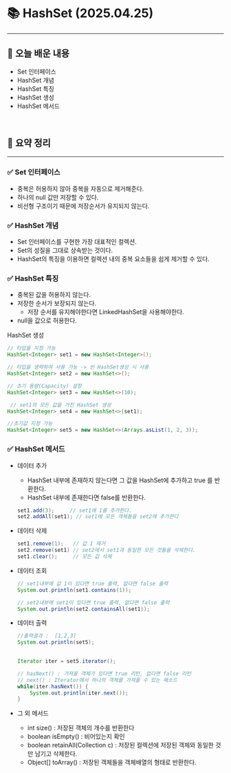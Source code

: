 # 📚 HashSet (2025.04.25)
___

## 🌟 오늘 배운 내용
- Set 인터페이스
- HashSet 개념
- HashSet 특징
- HashSet 생성
- HashSet 메서드

<br/>

## 🔎 요약 정리

___

### ✅ Set 인터페이스

- 중복은 허용하지 않아 중복을 자동으로 제거해준다.
- 하나의 null 값만 저장할 수 있다.
- 비선형 구조이기 때문에 저장순서가 유지되지 않는다.


### ✅ HashSet 개념

- Set 인터페이스를 구현한 가장 대표적인 컬렉션.
- Set의 성질을 그대로 상속받는 것이다.
- HashSet의 특징을 이용하면 컬렉션 내의 중복 요소들을 쉽게 제거할 수 있다.


### ✅ HashSet 특징

- 중복된 값을 허용하지 않는다.
- 저장한 순서가 보장되지 않는다.
    - 저장 순서를 유지해야한다면 LinkedHashSet을 사용해야한다.
- null을 값으로 허용한다.

HashSet 생성

```java
// 타입을 지정 가능
HashSet<Integer> set1 = new HashSet<Integer>();

// 타입을 생략하여 사용 가능 -> 빈 HashSet생성 시 사용
HashSet<Integer> set2 = new HashSet<>();  

// 초기 용량(Capacity) 설정
HashSet<Integer> set3 = new HashSet<>(10); 

 // set1의 모든 값을 가진 HashSet 생성 
HashSet<Integer> set4 = new HashSet<>(set1);

//초기값 지정 가능
HashSet<Integer> set5 = new HashSet<>(Arrays.asList(1, 2, 3)); 
```



### ✅ HashSet 메서드

- 데이터 추가
    - HashSet 내부에 존재하지 않는다면 그 값을 HashSet에 추가하고 true 를 반환한다.
    - HashSet 내부에 존재한다면 false를 반환한다.

    ```java
    set1.add(3);     // set1에 1를 추가한다.
    set2.addAll(set1); // set1에 모든 객체들을 set2에 추가한다
    ```

- 데이터 삭제

    ```java
    set1.remove(1);   // 값 1 제거
    set2.remove(set1) // set2에서 set1과 동일한 모든 것들을 삭제한다.
    set1.clear();     // 모든 값 삭제
    ```

- 데이터 조회

    ```java
    // set1내부에 값 1이 있다면 true 출력, 없다면 false 출력
    System.out.println(set1.contains(1)); 
    
    // set2내부에 set1이 있다면 true 출력, 없다면 false 출력
    System.out.println(set2.containsAll(set1));
    ```

- 데이터 출력

    ```java
    //출력결과 :  [1,2,3]
    System.out.println(set5); 
    		
    
    Iterator iter = set5.iterator();	
    
    // hasNext() : 가져올 객체가 있다면 true 리턴, 없다면 false 리턴
    // next() : Iterator에서 하나의 객체를 가져올 수 있는 메소드
    while(iter.hasNext()) {
        System.out.println(iter.next());
    }
    ```

- 그 외 메서드
    - int size() : 저장된 객체의 개수를 반환한다
    - boolean isEmpty() : 비어있는지 확인
    - boolean retainAll(Collection c) : 저장된 컬렉션에 저장된 객체와 동일한 것만 남기고 삭제한다.
    - Object[] toArray() : 저장된 객체들을 객체배열의 형태로 반환한다.